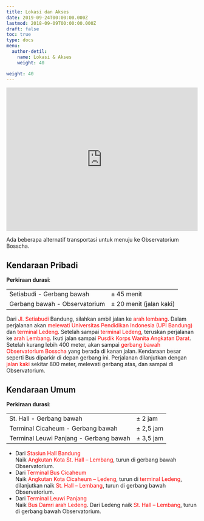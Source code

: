 ```yaml
---
title: Lokasi dan Akses
date: 2019-09-24T00:00:00.000Z
lastmod: 2018-09-09T00:00:00.000Z
draft: false
toc: true
type: docs
menu:
  author-detil:
    name: Lokasi & Akses
    weight: 40

weight: 40
---
```

<!DOCTYPE html>
<html>
<head>
  <style>
    .google-maps {
        position: relative;
        padding-bottom: 75%; // This is the aspect ratio
        height: 0;
        overflow: hidden;
    }
    .google-maps iframe {
        position: absolute;
        top: 0;
        left: 0;
        width: 100% !important;
        height: 100% !important;
    }
  </style>
</head>
<body>
  <div class="google-maps">
    <iframe src="https://www.google.com/maps/embed?pb=!1m18!1m12!1m3!1d2648.8006423979327!2d107.61502643560667!3d-6.823567762410957!2m3!1f0!2f0!3f0!3m2!1i1024!2i768!4f13.1!3m3!1m2!1s0x2e68e11292b0db83%3A0xc0f73eee035e3ffd!2sBosscha!5e0!3m2!1sen!2sid!4v1552088642696" width="750" height="400" frameborder="0" style="border:0" allowfullscreen></iframe>
  </div>
</body>
</html>

Ada beberapa alternatif transportasi untuk menuju ke Observatorium Bosscha.

## Kendaraan Pribadi

**Perkiraan durasi**: 

|       |       |
| ------- | ------- |
| Setiabudi - Gerbang bawah | $\pm$ 45 menit |
| Gerbang bawah - Observatorium | $\pm$ 20 menit (jalan kaki) |

Dari <font color='red'>Jl. Setiabudi</font> Bandung, silahkan ambil jalan ke <font color='red'>arah lembang</font>. Dalam perjalanan akan <font color='red'>melewati Universitas Pendidikan Indonesia (UPI Bandung)</font> dan <font color='red'>terminal Ledeng</font>. Setelah sampai <font color='red'>terminal Ledeng</font>, teruskan perjalanan ke <font color='red'>arah Lembang</font>. Ikuti jalan sampai <font color='red'>Pusdik Korps Wanita Angkatan Darat</font>. Setelah kurang lebih 400 meter, akan sampai <font color='red'>gerbang bawah Observatorium Bosscha</font> yang berada di kanan jalan. Kendaraan besar seperti Bus diparkir di depan gerbang ini. Perjalanan dilanjutkan dengan <font color='red'>jalan kaki</font> sekitar 800 meter, melewati gerbang atas, dan sampai di Observatorium.

## Kendaraan Umum

**Perkiraan durasi**:

|       |       |
| ------- | ------- |
| St. Hall - Gerbang bawah | $\pm$ 2 jam |
| Terminal Cicaheum - Gerbang bawah | $\pm$ 2,5 jam |
| Terminal Leuwi Panjang - Gerbang bawah | $\pm$ 3,5 jam |
* Dari <font color='red'>Stasiun Hall Bandung</font> <br>
Naik <font color='red'>Angkutan Kota St. Hall – Lembang</font>, turun di gerbang bawah Observatorium.
* Dari <font color='red'>Terminal Bus Cicaheum</font> <br>
Naik <font color='red'>Angkutan Kota Cicaheum – Ledeng</font>, turun di <font color='red'>terminal Ledeng</font>, dilanjutkan naik <font color='red'>St. Hall – Lembang</font>, turun di gerbang bawah Observatorium.
* Dari <font color='red'>Terminal Leuwi Panjang</font> <br>
Naik <font color='red'>Bus Damri arah Ledeng</font>. Dari Ledeng naik <font color='red'>St. Hall – Lembang</font>, turun di gerbang bawah Observatorium.